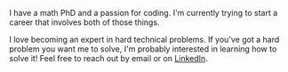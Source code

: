 I have a math PhD and a passion for coding. I'm currently trying to start a career that involves both of those things.

I love becoming an expert in hard technical problems. If you've got a hard problem you want me to solve, I'm probably interested in learning how to solve it! 
Feel free to reach out by email or on [LinkedIn](linkedin.com/in/mchristianson27).
